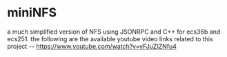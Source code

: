 # miniNFS
a much simplified version of NFS using JSONRPC and C++ for ecs36b and ecs251.
the following are the available youtube video links related to this project --
https://www.youtube.com/watch?v=yFJuZIZNfu4 
